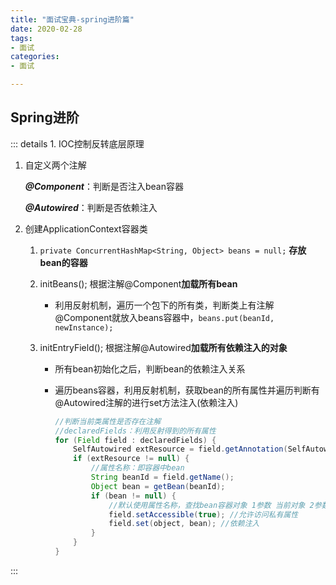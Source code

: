 ```yaml
---
title: "面试宝典-spring进阶篇"
date: 2020-02-28
tags:
- 面试
categories:
- 面试

---
```


<Boxx/>

## Spring进阶

::: details 1. IOC控制反转底层原理

1. 自定义两个注解

   ***@Component***：判断是否注入bean容器

   ***@Autowired***：判断是否依赖注入

2. 创建ApplicationContext容器类

   1.  `private ConcurrentHashMap<String, Object> beans = null;` **存放bean的容器**

   2. initBeans(); 根据注解@Component**加载所有bean**

      - 利用反射机制，遍历一个包下的所有类，判断类上有注解@Component就放入beans容器中，` beans.put(beanId, newInstance); `
   
   3. initEntryField(); 根据注解@Autowired**加载所有依赖注入的对象**
   
      - 所有bean初始化之后，判断bean的依赖注入关系
   
      - 遍历beans容器，利用反射机制，获取bean的所有属性并遍历判断有@Autowired注解的进行set方法注入(依赖注入)
   
        ```java
        //判断当前类属性是否存在注解
        //declaredFields：利用反射得到的所有属性
        for (Field field : declaredFields) {
            SelfAutowired extResource = field.getAnnotation(SelfAutowired.class);
            if (extResource != null) {
                //属性名称：即容器中bean
                String beanId = field.getName();
                Object bean = getBean(beanId);
                if (bean != null) {
                    //默认使用属性名称，查找bean容器对象 1参数 当前对象 2参数给属性赋值
                    field.setAccessible(true); //允许访问私有属性
                    field.set(object, bean); //依赖注入
                }
            }
        }
        ```
   
        

:::